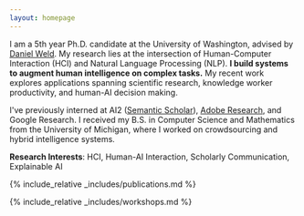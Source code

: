 ```yaml
---
layout: homepage
---
```


I am a 5th year Ph.D. candidate at the University of Washington, advised by <a href="https://www.cs.washington.edu/people/faculty/weld">Daniel Weld</a>. My research lies at the intersection of Human-Computer Interaction (HCI) and Natural Language Processing (NLP). **I build systems to augment human intelligence on complex tasks.** My recent work explores applications spanning scientific research, knowledge worker productivity, and human-AI decision making.

I've previously interned at AI2 (<a href="https://www.semanticscholar.org/about">Semantic Scholar</a>), <a href="https://research.adobe.com/research/document-intelligence/">Adobe Research</a>, and Google Research. I received my B.S. in Computer Science and Mathematics from the University of Michigan, where I worked on crowdsourcing and hybrid intelligence systems.

**Research Interests**: HCI, Human-AI Interaction, Scholarly Communication, Explainable AI

<!-- {% include_relative _includes/preprints.md %} -->

{% include_relative _includes/publications.md %}

{% include_relative _includes/workshops.md %}
